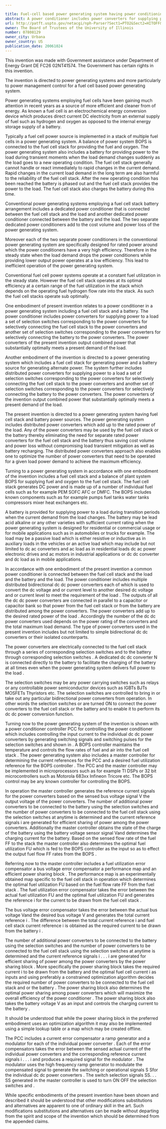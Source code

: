 ```yaml
---

title: Fuel-cell based power generating system having power conditioning apparatus
abstract: A power conditioner includes power converters for supplying power to a load, a set of selection switches corresponding to the power converters for selectively connecting the fuel-cell stack to the power converters, and another set of selection switches corresponding to the power converters for selectively connecting the battery to the power converters. The power conveners output combined power that substantially optimally meets a present demand of the load.
url: http://patft.uspto.gov/netacgi/nph-Parser?Sect1=PTO2&Sect2=HITOFF&p=1&u=%2Fnetahtml%2FPTO%2Fsearch-adv.htm&r=1&f=G&l=50&d=PALL&S1=07808129&OS=07808129&RS=07808129
owner: The Board of Trustees of the University of Illinois
number: 07808129
owner_city: Urbana
owner_country: US
publication_date: 20061024
---
```

This invention was made with Government assistance under Department of Energy Grant DE FC26 02NT41574. The Government has certain rights in this invention.

The invention is directed to power generating systems and more particularly to power management control for a fuel cell based power generating system.

Power generating systems employing fuel cells have been gaining much attention in recent years as a source of more efficient and cleaner from of energy. As known a fuel cell is an electrochemical energy conversion device which produces direct current DC electricity from an external supply of fuel such as hydrogen and oxygen as opposed to the internal energy storage supply of a battery.

Typically a fuel cell power source is implemented in a stack of multiple fuel cells in a power generating system. A balance of power system BOPS is connected to the fuel cell stack for providing the fuel and oxygen. The power generating system also includes a battery for providing power to the load during transient moments when the load demand changes suddenly as the load goes to a new operating condition. The fuel cell stack generally cannot handle or react immediately to rapid changes in the current demand. Rapid changes in the current load demand in the long term are also harmful to the reliability of the fuel cell stack. After the new operating condition has been reached the battery is phased out and the fuel cell stack provides the power to the load. The fuel cell stack also charges the battery during this time.

Conventional power generating systems employing a fuel cell stack battery arrangement includes a dedicated power conditioner that is connected between the fuel cell stack and the load and another dedicated power conditioner connected between the battery and the load. The two separate dedicated power conditioners add to the cost volume and power loss of the power generating system.

Moreover each of the two separate power conditioners in the conventional power generating system are specifically designed for rated power around which the power conditioners have a very high efficiency. Therefore in the steady state when the load demand drops the power conditioners while providing lower output power operates at a low efficiency. This lead to inefficient operation of the power generating system.

Conventional fuel cell power systems operate at a constant fuel utilization in the steady state. However the fuel cell stack operates at its optimal efficiency at a certain range of the fuel utilization in the stack which depends on the operating fuel hydrogen flow rate into the stack. As such the fuel cell stacks operate sub optimally.

One embodiment of present invention relates to a power conditioner in a power generating system including a fuel cell stack and a battery. The power conditioner includes power converters for supplying power to a load a set of selection switches corresponding to the power converters for selectively connecting the fuel cell stack to the power converters and another set of selection switches corresponding to the power converters for selectively connecting the battery to the power converters. The power converters of the present invention output combined power that substantially optimally meets a present demand of the load.

Another embodiment of the invention is directed to a power generating system which includes a fuel cell stack for generating power and a battery source for generating alternate power. The system further includes distributed power converters for supplying power to a load a set of selection switches corresponding to the power converters for selectively connecting the fuel cell stack to the power converters and another set of selection switches corresponding to the power converters for selectively connecting the battery to the power converters. The power converters of the invention output combined power that substantially optimally meets a present demand of the load.

The present invention is directed to a power generating system having fuel cell stack and battery power sources. The power generating system includes distributed power converters which add up to the rated power of the load. Any of the power converters may be used by the fuel cell stack or the battery thereby eliminating the need for separate rated power converters for the fuel cell stack and the battery thus saving cost volume and power loss without compromising load transient mitigation as well as battery recharging. The distributed power converters approach also enables one to optimize the number of power converters that need to be operated for a given load power demand to achieve the maximum efficiency.

Turning to a power generating system in accordance with one embodiment of the invention includes a fuel cell stack and a balance of plant system BOPS for supplying fuel and oxygen to the fuel cell stack. The fuel cell stack generates DC power and is made up of a number of individual fuel cells such as for example PEM SOFC AFC or DMFC. The BOPS includes known components such as for example pumps fuel tanks water tanks compressors mixer heat exchangers etc.

A battery is provided for supplying power to a load during transition periods when the current demand from the load changes. The battery may be lead acid alkaline or any other varieties with sufficient current rating when the power generating system is designed for residential or commercial usage or for mobile applications such as in automobiles or trucks for example. The load may be a passive load which is either resistive or inductive as in auxiliary loads in the vehicles or an active load which may include but not limited to dc ac converters and ac load as in residential loads dc ac power electronic drives and ac motors in industrial applications or dc dc converter and dc load as in mobile applications.

In accordance with one embodiment of the present invention a common power conditioner is connected between the fuel cell stack and the load and the battery and the load. The power conditioner includes multiple distributed bidirectional dc dc power converters each of which is used to convert the dc voltage and or current level to another desired dc voltage and or current level to meet the requirement of the load . The outputs of all the dc dc power converters are connected in parallel to a capacitor or capacitor bank so that power from the fuel cell stack or from the battery are distributed among the power converters. The power converters add up to the desired rated power of the load . Accordingly the number of the dc dc power converters used depends on the power rating of the converters and the total maximum load demand. The type of power converters used in the present invention includes but not limited to simple bidirectional dc dc converters or their isolated counterparts.

The power converters are electrically connected to the fuel cell stack through a series of corresponding selection switches and to the battery through corresponding selection switches . A dedicated dc dc converter N is connected directly to the battery to facilitate the charging of the battery at all times even when the power generating system delivers full power to the load .

The selection switches may be any power carrying switches such as relays or any controllable power semiconductor devices such as IGBTs BJTs MOSFETs Thyristors etc. The selection switches are controlled to bring in or take out any particular bidirectional power converters from operation. In other words the selection switches or are turned ON to connect the power converters to the fuel cell stack or the battery and to enable it to perform its dc dc power conversion function.

Turning now to the power generating system of the invention is shown with a power conditioner controller PCC for controlling the power conditioner which includes controlling the input current to the individual dc dc power converters by generating switching signals and switching pulses for the selection switches and shown in . A BOPS controller maintains the temperature and controls the flow rates of fuel and air into the fuel cell stack . The power generating system also includes a master controller for determining the current references for the PCC and a desired fuel utilization reference for the BOPS controller . The PCC and the master controller may be implemented in microprocessors such as for example TI DSPs or 32 bit microcontrollers such as Motorola 683xx Infineon Tricore etc. The BOPS control may be any known controller for controlling the BOPS.

In operation the master controller generates the reference current signals for the power converters based on the sensed bus voltage signal V the output voltage of the power converters. The number of additional power converters to be connected to the battery using the selection switches and the number of power converters to be connected to the fuel cell stack using the selection switches at anytime is determined and the current reference signals i are generated for efficient sharing of power among the power converters. Additionally the master controller obtains the state of the charge of the battery using the battery voltage sensor signal Vand determines the charging current for the battery. Based on the sensed flow rate of the fuel FF to the stack the master controller also determines the optimal fuel utilization FU which is fed to the BOPS controller as the input so as to effect the output fuel flow FF rates from the BOPS .

Referring now to the master controller includes a fuel utilization error compensator a bus voltage error compensator a performance map and an efficient power sharing block . The performance map is an experimentally obtained map specific to the fuel cell stack in operation which determines the optimal fuel utilization FU based on the fuel flow rate FF from the fuel stack . The fuel utilization error compensator takes the error between the actual fuel utilization FU and the optimal fuel utilization FU and generates the reference i for the current to be drawn from the fuel cell stack .

The bus voltage error compensator takes the error between the actual bus voltage Vand the desired bus voltage V and generates the total current reference i . The difference between the total current reference i and fuel cell stack current reference i is obtained as the required current to be drawn from the battery i .

The number of additional power converters to be connected to the battery using the selection switches and the number of power converters to be connected to the fuel cell stack using the selection switches at anytime is determined and the current reference signals i . . . i are generated for efficient sharing of power among the power converters by the power sharing block . More specifically the power sharing block takes the required current i to be drawn from the battery and the optimal fuel cell current i as inputs and using preferably a constrained optimization algorithm decides the required number of power converters to be connected to the fuel cell stack and or the battery . The power sharing block also determines the optimal power sharing among power converters which will maximize the overall efficiency of the power conditioner . The power sharing block also takes the battery voltage V as an input and controls the charging current to the battery .

It should be understood that while the power sharing block in the preferred embodiment uses an optimization algorithm it may also be implemented using a simple lookup table or a map which may be created offline.

The PCC includes a current error compensator a ramp generator and a modulator for each of the individual power converter . Each of the error compensators takes the error between the sensed actual current of the individual power converters and the corresponding reference current signals i . . . i and produces a required signal for the modulator . The modulator uses the high frequency ramp generator to modulate the compensated signal to generate the switching or operational signals S Sfor the individual dc dc power converters . The switch selection signals SS. . . SS generated in the master controller is used to turn ON OFF the selection switches and .

While specific embodiments of the present invention have been shown and described it should be understood that other modifications substitutions and alternatives are apparent to one of ordinary skill in the art. Such modifications substitutions and alternatives can be made without departing from the spirit and scope of the invention which should be determined from the appended claims.

